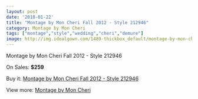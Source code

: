 ```yaml
---
layout: post
date: '2018-01-22'
title: "Montage by Mon Cheri Fall 2012 - Style 212946"
category: Montage by Mon Cheri
tags: ["montage","style","wedding","cheri","demure"]
image: http://img.idealgown.com/1489-thickbox_default/montage-by-mon-cheri-fall-2012-style-212946.jpg
---
```

Montage by Mon Cheri Fall 2012 - Style 212946

On Sales: **$259**
<a href="https://www.idealgown.com/en/montage-by-mon-cheri/679-montage-by-mon-cheri-fall-2012-style-212946.html"><amp-img layout="responsive" width="600" height="600" src="//img.idealgown.com/1489-thickbox_default/montage-by-mon-cheri-fall-2012-style-212946.jpg" alt="Montage by Mon Cheri Fall 2012 - Style 212946 0" /></a>
<a href="https://www.idealgown.com/en/montage-by-mon-cheri/679-montage-by-mon-cheri-fall-2012-style-212946.html"><amp-img layout="responsive" width="600" height="600" src="//img.idealgown.com/1490-thickbox_default/montage-by-mon-cheri-fall-2012-style-212946.jpg" alt="Montage by Mon Cheri Fall 2012 - Style 212946 1" /></a>

Buy it: [Montage by Mon Cheri Fall 2012 - Style 212946](https://www.idealgown.com/en/montage-by-mon-cheri/679-montage-by-mon-cheri-fall-2012-style-212946.html "Montage by Mon Cheri Fall 2012 - Style 212946")

View more: [Montage by Mon Cheri](https://www.idealgown.com/en/9-montage-by-mon-cheri "Montage by Mon Cheri")